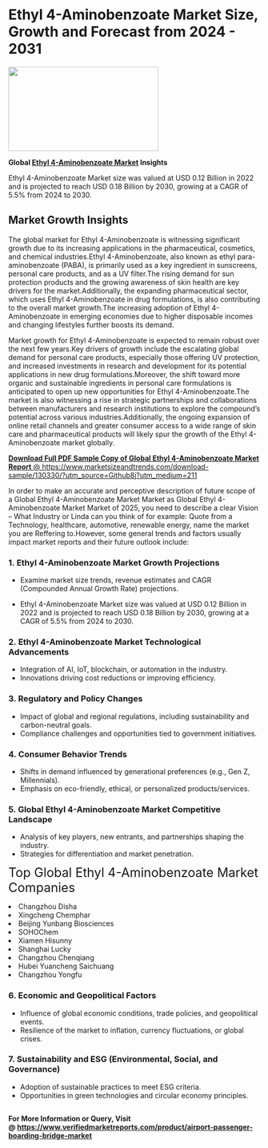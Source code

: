 <H1>Ethyl 4-Aminobenzoate Market Size, Growth and Forecast from 2024 - 2031</H1><img class="aligncenter size-medium wp-image-584254" src="https://thirdeyenews.in/wp-content/uploads/2024/09/Global-Market-Research-300x168.jpeg" alt="" width="300" height="168" /><p><strong>Global&nbsp;<a href="https://www.marketsizeandtrends.com/download-sample/130330/?utm_source=Github8j?utm_medium=211">Ethyl 4-Aminobenzoate Market</a> Insights</strong></p><p>Ethyl 4-Aminobenzoate Market size was valued at USD 0.12 Billion in 2022 and is projected to reach USD 0.18 Billion by 2030, growing at a CAGR of 5.5% from 2024 to 2030.</p><p><h2>Market Growth Insights</h2> <p>The global market for Ethyl 4-Aminobenzoate is witnessing significant growth due to its increasing applications in the pharmaceutical, cosmetics, and chemical industries.Ethyl 4-Aminobenzoate, also known as ethyl para-aminobenzoate (PABA), is primarily used as a key ingredient in sunscreens, personal care products, and as a UV filter.The rising demand for sun protection products and the growing awareness of skin health are key drivers for the market.Additionally, the expanding pharmaceutical sector, which uses Ethyl 4-Aminobenzoate in drug formulations, is also contributing to the overall market growth.The increasing adoption of Ethyl 4-Aminobenzoate in emerging economies due to higher disposable incomes and changing lifestyles further boosts its demand.</p> <p><a href="#"></a></p> <p>Market growth for Ethyl 4-Aminobenzoate is expected to remain robust over the next few years.Key drivers of growth include the escalating global demand for personal care products, especially those offering UV protection, and increased investments in research and development for its potential applications in new drug formulations.Moreover, the shift toward more organic and sustainable ingredients in personal care formulations is anticipated to open up new opportunities for Ethyl 4-Aminobenzoate.The market is also witnessing a rise in strategic partnerships and collaborations between manufacturers and research institutions to explore the compound’s potential across various industries.Additionally, the ongoing expansion of online retail channels and greater consumer access to a wide range of skin care and pharmaceutical products will likely spur the growth of the Ethyl 4-Aminobenzoate market globally.</p> <p><a href="#"></p><p><span class=""><strong>Download Full PDF Sample Copy of Global Ethyl 4-Aminobenzoate Market Report</strong> @ <a href="https://www.marketsizeandtrends.com/download-sample/130330/?utm_source=Github8j?utm_medium=211" target="_blank">https://www.marketsizeandtrends.com/download-sample/130330/?utm_source=Github8j?utm_medium=211</a></span></p><p>In order to make an accurate and perceptive description of future scope of a Global&nbsp;Ethyl 4-Aminobenzoate Market Market as Global&nbsp;Ethyl 4-Aminobenzoate Market Market of 2025, you need to describe a clear Vision &ndash; What Industry or Linda can you think of for example: Quote from a Technology, healthcare, automotive, renewable energy, name the market you are Reffering to.However, some general trends and factors usually impact market reports and their future outlook include:</p><h3>1.&nbsp;<strong>Ethyl 4-Aminobenzoate Market Growth Projections</strong></h3><ul><li>Examine market size trends, revenue estimates and CAGR (Compounded Annual Growth Rate) projections.</li><li><p>Ethyl 4-Aminobenzoate Market size was valued at USD 0.12 Billion in 2022 and is projected to reach USD 0.18 Billion by 2030, growing at a CAGR of 5.5% from 2024 to 2030.</p></li></ul><h3>2.&nbsp;<strong>Ethyl 4-Aminobenzoate Market Technological Advancements</strong></h3><ul><li>Integration of AI, IoT, blockchain, or automation in the industry.</li><li>Innovations driving cost reductions or improving efficiency.</li></ul><h3>3.&nbsp;<strong>Regulatory and Policy Changes</strong></h3><ul><li>Impact of global and regional regulations, including sustainability and carbon-neutral goals.</li><li>Compliance challenges and opportunities tied to government initiatives.</li></ul><h3>4.&nbsp;<strong>Consumer Behavior Trends</strong></h3><ul><li>Shifts in demand influenced by generational preferences (e.g., Gen Z, Millennials).</li><li>Emphasis on eco-friendly, ethical, or personalized products/services.</li></ul><h3>5.&nbsp;<strong>Global Ethyl 4-Aminobenzoate Market Competitive Landscape</strong></h3><ul><li>Analysis of key players, new entrants, and partnerships shaping the industry.</li><li>Strategies for differentiation and market penetration.</li></ul><p data-pm-slice="1 1 []"><span style="color: inherit; font-family: inherit; font-size: 25px;">Top Global Ethyl 4-Aminobenzoate Market Companies</span></p><div class="" data-test-id=""><p><li>Changzhou Disha</li><li> Xingcheng Chemphar</li><li> Beijing Yunbang Biosciences</li><li> SOHOChem</li><li> Xiamen Hisunny</li><li> Shanghai Lucky</li><li> Changzhou Chenqiang</li><li> Hubei Yuancheng Saichuang</li><li> Changzhou Yongfu</li></p></div><h3>6.&nbsp;<strong>Economic and Geopolitical Factors</strong></h3><ul><li>Influence of global economic conditions, trade policies, and geopolitical events.</li><li>Resilience of the market to inflation, currency fluctuations, or global crises.</li></ul><h3>7.&nbsp;<strong>Sustainability and ESG (Environmental, Social, and Governance)</strong></h3><ul><li>Adoption of sustainable practices to meet ESG criteria.</li><li>Opportunities in green technologies and circular economy principles.</li></ul><h2><strong style="font-size: 14px;">For More Information or Query, Visit @&nbsp;</strong><a style="background-color: #ffffff; font-size: 14px;" href="https://www.marketsizeandtrends.com/report/ethyl-4-aminobenzoate-market/" target="_blank">https://www.verifiedmarketreports.com/product/airport-passenger-boarding-bridge-market</a></h2>
